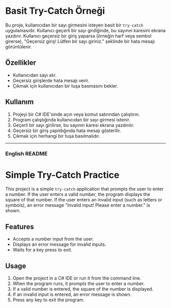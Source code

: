 ﻿# Basit Try-Catch Örneği

Bu proje, kullanıcıdan bir sayı girmesini isteyen basit bir `try-catch` uygulamasıdır. Kullanıcı geçerli bir sayı girdiğinde, bu sayının karesini ekrana yazdırır. Kullanıcı geçersiz bir giriş yaparsa (örneğin harf veya sembol girerse), "Geçersiz giriş! Lütfen bir sayı giriniz." şeklinde bir hata mesajı görüntülenir.

## Özellikler

- Kullanıcıdan sayı alır.
- Geçersiz girişlerde hata mesajı verir.
- Çıkmak için kullanıcıdan bir tuşa basmasını bekler.

## Kullanım

1. Projeyi bir C# IDE'sinde açın veya komut satırından çalıştırın.
2. Program çalıştığında kullanıcıdan bir sayı girmesi istenir.
3. Geçerli bir sayı girilirse, bu sayının karesi ekrana yazdırılır.
4. Geçersiz bir giriş yapıldığında hata mesajı gösterilir.
5. Çıkmak için herhangi bir tuşa basılmalıdır.


---

### English README 


# Simple Try-Catch Practice

This project is a simple `try-catch` application that prompts the user to enter a number. If the user enters a valid number, the program displays the square of that number. If the user enters an invalid input (such as letters or symbols), an error message "Invalid input! Please enter a number." is shown.

## Features

- Accepts a number input from the user.
- Displays an error message for invalid inputs.
- Waits for a key press to exit.

## Usage

1. Open the project in a C# IDE or run it from the command line.
2. When the program runs, it prompts the user to enter a number.
3. If a valid number is entered, the square of the number is displayed.
4. If an invalid input is entered, an error message is shown.
5. Press any key to exit the program.


